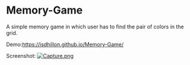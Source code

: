 # Memory-Game
A simple memory game in which user has to find the pair of colors in the grid.

Demo:https://isdhillon.github.io/Memory-Game/

Screenshot:
[![Capture.png](https://i.postimg.cc/bwzqLNyF/Capture.png)](https://postimg.cc/6ymspKGd)
